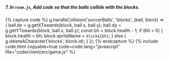 ##### 7. In `room.js`, Add code so that the balls collide with the blocks.

{% capture code %}
	g.handleCollision('soccerBalls', 'blocks', (ball, block) => {
		ball.dx = g.getXTowards(block, ball.x, ball.y);
		ball.dy = g.getYTowards(block, ball.x, ball.y);
		const bh = block.health - 1;
		if (bh > 0) {
			block.health = bh;
			block.spriteName = `block${bh}`;
		} else {
			g.deleteACharacter('blocks', block.id);
		}
	});
{% endcapture %}
{% include code.html copyable=true code=code lang="javascript" file="code/client/src/game.js" %}
